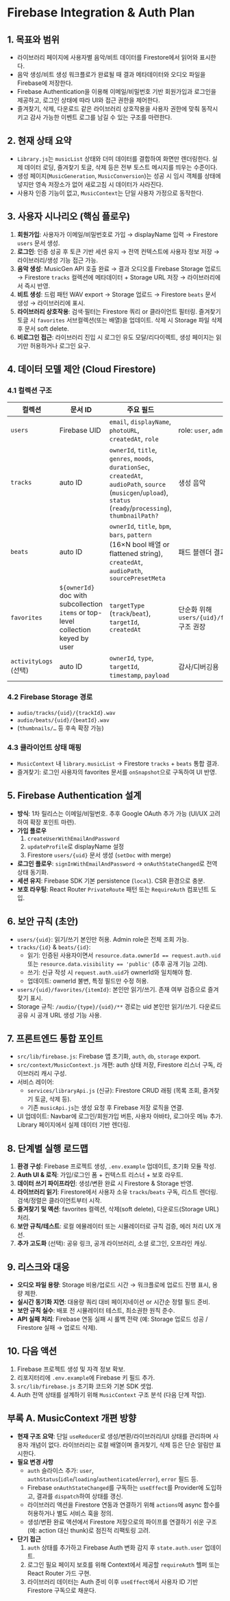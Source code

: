# Firebase Integration & Auth Plan

## 1. 목표와 범위
- 라이브러리 페이지에 사용자별 음악/비트 데이터를 Firestore에서 읽어와 표시한다.
- 음악 생성/비트 생성 워크플로가 완료될 때 결과 메타데이터와 오디오 파일을 Firebase에 저장한다.
- Firebase Authentication을 이용해 이메일/비밀번호 기반 회원가입과 로그인을 제공하고, 로그인 상태에 따라 UI와 접근 권한을 제어한다.
- 즐겨찾기, 삭제, 다운로드 같은 라이브러리 상호작용을 사용자 권한에 맞춰 동작시키고 감사 가능한 이벤트 로그를 남길 수 있는 구조를 마련한다.

## 2. 현재 상태 요약
- `Library.js`는 `musicList` 상태와 더미 데이터를 결합하여 화면만 렌더링한다. 실제 데이터 로딩, 즐겨찾기 토글, 삭제 등은 전부 토스트 메시지를 띄우는 수준이다.
- 생성 페이지(`MusicGeneration`, `MusicConversion`)는 성공 시 임시 객체를 상태에 넣지만 영속 저장소가 없어 새로고침 시 데이터가 사라진다.
- 사용자 인증 기능이 없고, `MusicContext`는 단일 사용자 가정으로 동작한다.

## 3. 사용자 시나리오 (핵심 플로우)
1. **회원가입**: 사용자가 이메일/비밀번호로 가입 → displayName 입력 → Firestore `users` 문서 생성.
2. **로그인**: 인증 성공 후 토큰 기반 세션 유지 → 전역 컨텍스트에 사용자 정보 저장 → 라이브러리/생성 기능 접근 가능.
3. **음악 생성**: MusicGen API 호출 완료 → 결과 오디오를 Firebase Storage 업로드 → Firestore `tracks` 컬렉션에 메타데이터 + Storage URL 저장 → 라이브러리에서 즉시 반영.
4. **비트 생성**: 드럼 패턴 WAV export → Storage 업로드 → Firestore `beats` 문서 생성 → 라이브러리에 표시.
5. **라이브러리 상호작용**: 검색·필터는 Firestore 쿼리 or 클라이언트 필터링. 즐겨찾기 토글 시 `favorites` 서브컬렉션(또는 배열)을 업데이트. 삭제 시 Storage 파일 삭제 후 문서 soft delete.
6. **비로그인 접근**: 라이브러리 진입 시 로그인 유도 모달/리다이렉트, 생성 페이지는 읽기만 허용하거나 로그인 요구.

## 4. 데이터 모델 제안 (Cloud Firestore)

### 4.1 컬렉션 구조
| 컬렉션 | 문서 ID | 주요 필드 | 비고 |
| --- | --- | --- | --- |
| `users` | Firebase UID | `email`, `displayName`, `photoURL`, `createdAt`, `role` | role: `user`, `admin` |
| `tracks` | auto ID | `ownerId`, `title`, `genres`, `moods`, `durationSec`, `createdAt`, `audioPath`, `source` (`musicgen`/`upload`), `status` (`ready`/`processing`), `thumbnailPath?` | 생성 음악 |
| `beats` | auto ID | `ownerId`, `title`, `bpm`, `bars`, `pattern` (16×N bool 배열 or flattened string), `createdAt`, `audioPath`, `sourcePresetMeta` | 패드 블렌더 결과 |
| `favorites` | `${ownerId}` doc with subcollection `items` or top-level collection keyed by user | `targetType` (`track`/`beat`), `targetId`, `createdAt` | 단순화 위해 `users/{uid}/favorites/{targetId}` 구조 권장 |
| `activityLogs` (선택) | auto ID | `ownerId`, `type`, `targetId`, `timestamp`, `payload` | 감사/디버깅용 |

### 4.2 Firebase Storage 경로
- `audio/tracks/{uid}/{trackId}.wav`
- `audio/beats/{uid}/{beatId}.wav`
- (`thumbnails/…` 등 후속 확장 가능)

### 4.3 클라이언트 상태 매핑
- `MusicContext` 내 `library.musicList` → Firestore `tracks` + `beats` 통합 결과.
- 즐겨찾기: 로그인 사용자의 favorites 문서를 `onSnapshot`으로 구독하여 UI 반영.

## 5. Firebase Authentication 설계
- **방식**: 1차 릴리스는 이메일/비밀번호. 추후 Google OAuth 추가 가능 (UI/UX 고려하여 확장 포인트 마련).
- **가입 플로우**
  1. `createUserWithEmailAndPassword`
  2. `updateProfile`로 displayName 설정
  3. Firestore `users/{uid}` 문서 생성 (`setDoc` with merge)
- **로그인 플로우**: `signInWithEmailAndPassword` → `onAuthStateChanged`로 전역 상태 동기화.
- **세션 유지**: Firebase SDK 기본 persistence (`local`). CSR 환경으로 충분.
- **보호 라우팅**: React Router `PrivateRoute` 패턴 또는 `RequireAuth` 컴포넌트 도입.

## 6. 보안 규칙 (초안)
- `users/{uid}`: 읽기/쓰기 본인만 허용. Admin role은 전체 조회 가능.
- `tracks/{id}` & `beats/{id}`:
  - 읽기: 인증된 사용자이면서 `resource.data.ownerId == request.auth.uid` 또는 `resource.data.visibility == 'public'` (추후 공개 기능 고려).
  - 쓰기: 신규 작성 시 `request.auth.uid`가 ownerId와 일치해야 함.
  - 업데이트: ownerId 불변, 특정 필드만 수정 허용.
- `users/{uid}/favorites/{itemId}`: 본인만 읽기/쓰기. 존재 여부 검증으로 즐겨찾기 표시.
- Storage 규칙: `/audio/{type}/{uid}/**` 경로는 uid 본인만 읽기/쓰기. 다운로드 공유 시 공개 URL 생성 기능 사용.

## 7. 프론트엔드 통합 포인트
- `src/lib/firebase.js`: Firebase 앱 초기화, `auth`, `db`, `storage` export.
- `src/context/MusicContext.js` 개편: auth 상태 저장, Firestore 리스너 구독, 라이브러리 캐시 구성.
- 서비스 레이어:
  - `services/libraryApi.js` (신규): Firestore CRUD 래핑 (목록 조회, 즐겨찾기 토글, 삭제 등).
  - 기존 `musicApi.js`는 생성 요청 후 Firebase 저장 로직을 연결.
- UI 업데이트: Navbar에 로그인/회원가입 버튼, 사용자 아바타, 로그아웃 메뉴 추가. Library 페이지에서 실제 데이터 기반 렌더링.

## 8. 단계별 실행 로드맵
1. **환경 구성**: Firebase 프로젝트 생성, `.env.example` 업데이트, 초기화 모듈 작성.
2. **Auth UI & 로직**: 가입/로그인 폼 + 컨텍스트 리스너 + 보호 라우트.
3. **데이터 쓰기 파이프라인**: 생성/변환 완료 시 Firestore & Storage 반영.
4. **라이브러리 읽기**: Firestore에서 사용자 소유 `tracks`/`beats` 구독, 리스트 렌더링. 검색/정렬은 클라이언트부터 시작.
5. **즐겨찾기 및 액션**: favorites 컬렉션, 삭제(soft delete), 다운로드(Storage URL) 처리.
6. **보안 규칙/테스트**: 로컬 에뮬레이터 또는 시뮬레이터로 규칙 검증, 에러 처리 UX 개선.
7. **추가 고도화** (선택): 공유 링크, 공개 라이브러리, 소셜 로그인, 오프라인 캐싱.

## 9. 리스크와 대응
- **오디오 파일 용량**: Storage 비용/업로드 시간 → 워크플로에 업로드 진행 표시, 용량 제한.
- **실시간 동기화 지연**: 대용량 쿼리 대비 페이지네이션 or 시간순 정렬 필드 준비.
- **보안 규칙 실수**: 배포 전 시뮬레이터 테스트, 최소권한 원칙 준수.
- **API 실패 처리**: Firebase 연동 실패 시 롤백 전략 (예: Storage 업로드 성공 / Firestore 실패 → 업로드 삭제).

## 10. 다음 액션
1. Firebase 프로젝트 생성 및 자격 정보 확보.
2. 리포지터리에 `.env.example`에 Firebase 키 필드 추가.
3. `src/lib/firebase.js` 초기화 코드와 기본 SDK 셋업.
4. Auth 전역 상태를 설계하기 위해 `MusicContext` 구조 분석 (다음 단계 작업).

## 부록 A. MusicContext 개편 방향
- **현재 구조 요약**: 단일 `useReducer`로 생성/변환/라이브러리/UI 상태를 관리하며 사용자 개념이 없다. 라이브러리는 로컬 배열이며 즐겨찾기, 삭제 등은 단순 알림만 표시한다.
- **필요 변경 사항**
  - `auth` 슬라이스 추가: `user`, `authStatus`(`idle`/`loading`/`authenticated`/`error`), `error` 필드 등.
  - Firebase `onAuthStateChanged`를 구독하는 `useEffect`를 Provider에 도입하고, 결과를 `dispatch`하여 상태를 갱신.
  - 라이브러리 액션을 Firestore 연동과 연결하기 위해 `actions`에 async 함수를 허용하거나 별도 서비스 훅을 정의.
  - 생성/변환 완료 액션에서 Firestore 저장으로의 파이프를 연결하기 쉬운 구조(예: action 대신 thunk)로 점진적 리팩토링 고려.
- **단기 접근**
  1. `auth` 상태를 추가하고 Firebase Auth 변화 감지 후 `state.auth.user` 업데이트.
  2. 로그인 필요 페이지 보호를 위해 Context에서 제공할 `requireAuth` 헬퍼 또는 React Router 가드 구현.
  3. 라이브러리 데이터는 Auth 준비 이후 `useEffect`에서 사용자 ID 기반 Firestore 구독으로 채운다.
